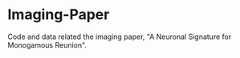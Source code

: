 # Imaging-Paper
Code and data related the imaging paper, "A Neuronal Signature for Monogamous Reunion".
